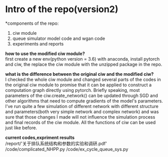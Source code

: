 #  Intro of the repo(version2)  
  *components of the repo:  
  1. ciw module  
  2. queue simulator model code and wgan code 
  3. experiments and reports

__how to use the modified ciw module?__  
first create a new env(python version = 3.6) with anaconda, install pytorch and ciw, the replace the ciw module with the unzipped package in the repo.  

__what is the difference between the original ciw and the modified ciw?__  
I checked the whole ciw module and changed several parts of the codes in the original ciw module to promise that it can be applied to construct a computation graph directly using pytorch. Briefly speaking, most parameters of the ciw.create_network() can be updated through SGD and other algorithms that need to compute gradients of the model's parameters. I've run quite a few simulation of different network with different structure and parameters(both very simple network and complex network) and was sure that those changes I made will not influence the simulation process and final records of the ciw module. All the functions of ciw can be used just like before.  


__current codes,expriment results__  
/report/'关于排队系统结构和参数的实验和调研.pdf'
/code/complicated_NHPP.py
/code/ex_cycle_queue_sys.py








